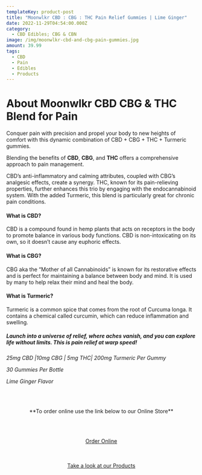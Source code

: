 ```yaml
---
templateKey: product-post
title: "Moonwlkr CBD : CBG : THC Pain Relief Gummies | Lime Ginger"
date: 2022-11-29T04:54:00.000Z
category:
  - CBD Edibles; CBG & CBN
image: /img/moonwlkr-cbd-and-cbg-pain-gummies.jpg
amount: 39.99
tags:
  - CBD
  - Pain
  - Edibles
  - Products
---
```

# **About Moonwlkr CBD CBG & THC Blend for Pain**

Conquer pain with precision and propel your body to new heights of comfort with this dynamic combination of CBD + CBG + THC + Turmeric gummies. 

Blending the benefits of **CBD**, **CBG**, and **THC** offers a comprehensive approach to pain management. 

CBD’s anti-inflammatory and calming attributes, coupled with CBG’s analgesic effects, create a synergy. THC, known for its pain-relieving properties, further enhances this trio by engaging with the endocannabinoid system. With the added Turmeric, this blend is particularly great for chronic pain conditions.

#### **What is CBD?**

CBD is a compound found in hemp plants that acts on receptors in the body to promote balance in various body functions. CBD is non-intoxicating on its own, so it doesn’t cause any euphoric effects.

#### **What is CBG?**

CBG aka the “Mother of all Cannabinoids” is known for its restorative effects and is perfect for maintaining a balance between body and mind. It is used by many to help relax their mind and heal the body.

#### **What is Turmeric?**

Turmeric is a common spice that comes from the root of Curcuma longa. It contains a chemical called curcumin, which can reduce inflammation and swelling.

##### *Launch into a universe of relief, where aches vanish, and you can explore life without limits.* *This is pain relief at warp speed!*

*25mg CBD |10mg CBG | 5mg THC| 200mg Turmeric Per Gummy*

*30 Gummies Per Bottle*

*Lime Ginger Flavor*

<br><br>

<Center>

\*\*To order online use the link below to our Online Store\*\*

<br><br>

<Center><a class="link-view-more-products" target="_blank" href="https://capitalcbd.shop/product/cbd-face-cream-american-shaman/">Order Online</a></

<br><br><br>

<Center><a class="link-view-more-products" target="_blank" href="https://capitalamericanshaman.com/products">Take a look at our Products</a></Center>

<br><br>
